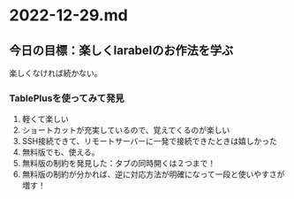 # 2022-12-29.md

## 今日の目標：楽しくlarabelのお作法を学ぶ

楽しくなければ続かない。

### TablePlusを使ってみて発見

1. 軽くて楽しい
2. ショートカットが充実しているので、覚えてくるのが楽しい
3. SSH接続できて、リモートサーバーに一発で接続できたときは嬉しかった
4. 無料版でも、使える。
5. 無料版の制約を発見した：タブの同時開くは２つまで！
6. 無料版の制約が分かれば、逆に対応方法が明確になって一段と使いやすさが増す！

